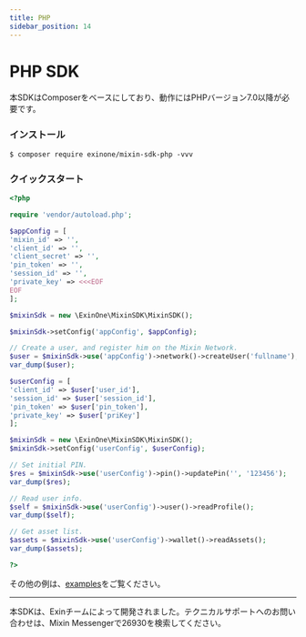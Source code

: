 ```yaml
---
title: PHP
sidebar_position: 14
---
```


# PHP SDK

本SDKはComposerをベースにしており、動作にはPHPバージョン7.0以降が必要です。

### インストール

```
$ composer require exinone/mixin-sdk-php -vvv
```

### クイックスタート

```php
<?php

require 'vendor/autoload.php';

$appConfig = [
'mixin_id' => '',
'client_id' => '',
'client_secret' => '',
'pin_token' => '',
'session_id' => '',
'private_key' => <<<EOF
EOF
];

$mixinSdk = new \ExinOne\MixinSDK\MixinSDK();

$mixinSdk->setConfig('appConfig', $appConfig);

// Create a user, and register him on the Mixin Network.
$user = $mixinSdk->use('appConfig')->network()->createUser('fullname');
var_dump($user);

$userConfig = [
'client_id' => $user['user_id'],
'session_id' => $user['session_id'],
'pin_token' => $user['pin_token'],
'private_key' => $user['priKey']
];

$mixinSdk = new \ExinOne\MixinSDK\MixinSDK();
$mixinSdk->setConfig('userConfig', $userConfig);

// Set initial PIN.
$res = $mixinSdk->use('userConfig')->pin()->updatePin('', '123456');
var_dump($res);

// Read user info.
$self = $mixinSdk->use('userConfig')->user()->readProfile();
var_dump($self);

// Get asset list.
$assets = $mixinSdk->use('userConfig')->wallet()->readAssets();
var_dump($assets);

?>
```

その他の例は、[examples](https://github.com/ExinOne/mixin-sdk-php/tree/master/tests/Feature)をご覧ください。

---
本SDKは、Exinチームによって開発されました。テクニカルサポートへのお問い合わせは、Mixin Messengerで26930を検索してください。
